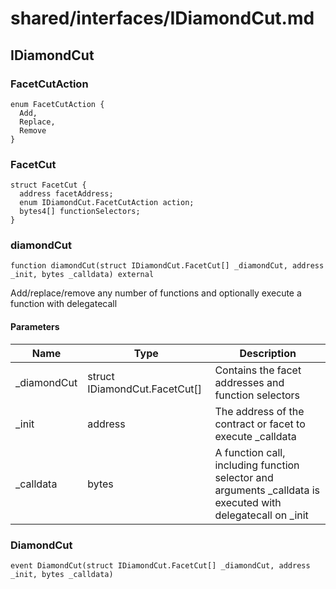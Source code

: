 # shared/interfaces/IDiamondCut.md

## IDiamondCut

### FacetCutAction

```solidity
enum FacetCutAction {
  Add,
  Replace,
  Remove
}
```

### FacetCut

```solidity
struct FacetCut {
  address facetAddress;
  enum IDiamondCut.FacetCutAction action;
  bytes4[] functionSelectors;
}
```

### diamondCut

```solidity
function diamondCut(struct IDiamondCut.FacetCut[] _diamondCut, address _init, bytes _calldata) external
```

Add/replace/remove any number of functions and optionally execute a function with delegatecall

#### Parameters

| Name         | Type                          | Description                                                                                                   |
| ------------ | ----------------------------- | ------------------------------------------------------------------------------------------------------------- |
| \_diamondCut | struct IDiamondCut.FacetCut[] | Contains the facet addresses and function selectors                                                           |
| \_init       | address                       | The address of the contract or facet to execute \_calldata                                                    |
| \_calldata   | bytes                         | A function call, including function selector and arguments \_calldata is executed with delegatecall on \_init |

### DiamondCut

```solidity
event DiamondCut(struct IDiamondCut.FacetCut[] _diamondCut, address _init, bytes _calldata)
```

